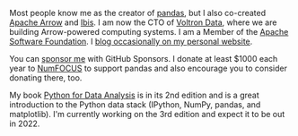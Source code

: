 Most people know me as the creator of [pandas][1], but I also
co-created [Apache Arrow][2] and [Ibis][8]. I am now the CTO of
[Voltron Data][4], where we are building Arrow-powered computing
systems. I am a Member of the [Apache Software Foundation][7]. I [blog
occasionally on my personal website][9].

You can [sponsor me][5] with GitHub Sponsors. I donate at least $1000
each year to [NumFOCUS][10] to support pandas and also encourage you
to consider donating there, too.

My book [Python for Data Analysis][3] is in its 2nd edition and is a
great introduction to the Python data stack (IPython, NumPy, pandas,
and matplotlib). I'm currently working on the 3rd edition and expect
it to be out in 2022.

[1]: https://github.com/pandas-dev/pandas
[2]: http://github.com/apache/arrow
[3]: https://amzn.to/2KI5JJw
[4]: https://voltrondata.com
[5]: https://github.com/sponsors/wesm
[6]: https://github.com/sponsors/ursa-labs
[7]: https://apache.org
[8]: http://github.com/ibis-project/ibis
[9]: https://wesmckinney.com/archives.html
[10]: https://numfocus.org/